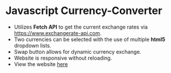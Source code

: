 # Javascript Currency-Converter


- Utilizes **Fetch API** to get the current exchange rates via https://www.exchangerate-api.com.
- Two currencies can be selected with the use of multiple **html5** dropdown lists.
- Swap button allows for dynamic currency exchange.
- Website is responsive without reloading.
- View the website [here](https://jrodriguez-repo.github.io/Currency-Converter/)
